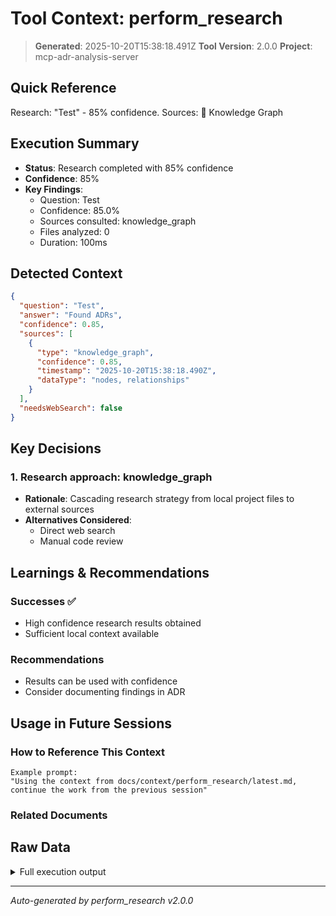 # Tool Context: perform_research

> **Generated**: 2025-10-20T15:38:18.491Z
> **Tool Version**: 2.0.0
> **Project**: mcp-adr-analysis-server

## Quick Reference

Research: "Test" - 85% confidence. Sources: 🧠 Knowledge Graph

## Execution Summary

- **Status**: Research completed with 85% confidence
- **Confidence**: 85%
- **Key Findings**:
  - Question: Test
  - Confidence: 85.0%
  - Sources consulted: knowledge_graph
  - Files analyzed: 0
  - Duration: 100ms

## Detected Context

```json
{
  "question": "Test",
  "answer": "Found ADRs",
  "confidence": 0.85,
  "sources": [
    {
      "type": "knowledge_graph",
      "confidence": 0.85,
      "timestamp": "2025-10-20T15:38:18.490Z",
      "dataType": "nodes, relationships"
    }
  ],
  "needsWebSearch": false
}
```

## Key Decisions

### 1. Research approach: knowledge_graph

- **Rationale**: Cascading research strategy from local project files to external sources
- **Alternatives Considered**:
  - Direct web search
  - Manual code review

## Learnings & Recommendations

### Successes ✅

- High confidence research results obtained
- Sufficient local context available

### Recommendations

- Results can be used with confidence
- Consider documenting findings in ADR

## Usage in Future Sessions

### How to Reference This Context

```text
Example prompt:
"Using the context from docs/context/perform_research/latest.md,
continue the work from the previous session"
```

### Related Documents

## Raw Data

<details>
<summary>Full execution output</summary>

```json
{
  "research": {
    "answer": "Found ADRs",
    "confidence": 0.85,
    "sources": [
      {
        "type": "knowledge_graph",
        "data": {
          "nodes": [
            {
              "id": "adr-1"
            },
            {
              "id": "adr-2"
            }
          ],
          "relationships": []
        },
        "confidence": 0.85,
        "timestamp": "2025-10-20T15:38:18.490Z"
      }
    ],
    "needsWebSearch": false,
    "metadata": {
      "duration": 100,
      "sourcesQueried": ["knowledge_graph"],
      "filesAnalyzed": 0
    }
  }
}
```

</details>

---

_Auto-generated by perform_research v2.0.0_

